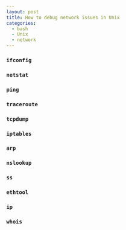 ```yaml
---
layout: post
title: How to debug network issues in Unix
categories:
  - bash
  - Unix
  - network
---
```


### `ifconfig`

### `netstat`

### `ping`

### `traceroute`

### `tcpdump`

### `iptables`

### `arp`

### `nslookup`

### `ss`

### `ethtool`

### `ip`

### `whois`

